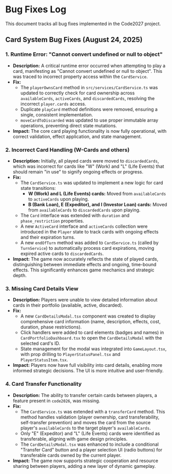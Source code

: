 # Bug Fixes Log

This document tracks all bug fixes implemented in the Code2027 project.

## Card System Bug Fixes (August 24, 2025)

### 1. Runtime Error: "Cannot convert undefined or null to object"

*   **Description:** A critical runtime error occurred when attempting to play a card, manifesting as "Cannot convert undefined or null to object". This was traced to incorrect property access within the `CardService`.
*   **Fix:**
    *   The `playerOwnsCard` method in `src/services/CardService.ts` was updated to correctly check for card ownership across `availableCards`, `activeCards`, and `discardedCards`, resolving the incorrect `player.cards` access.
    *   Duplicate `playCard` method definitions were removed, ensuring a single, consistent implementation.
    *   `moveCardToDiscarded` was updated to use proper immutable array operations, preventing direct state mutations.
*   **Impact:** The core card playing functionality is now fully operational, with correct validation, effect application, and state management.

### 2. Incorrect Card Handling (W-Cards and others)

*   **Description:** Initially, all played cards were moved to `discardedCards`, which was incorrect for cards like "W" (Work) and "L" (Life Events) that should remain "in use" to signify ongoing effects or progress.
*   **Fix:**
    *   The `CardService.ts` was updated to implement a new logic for card state transitions:
        *   **W (Work) and L (Life Events) cards:** Moved from `availableCards` to `activeCards` upon playing.
        *   **B (Bank Loan), E (Expeditor), and I (Investor Loan) cards:** Moved from `availableCards` to `discardedCards` upon playing.
    *   The `Card` interface was extended with `duration` and `phase_restriction` properties.
    *   A new `ActiveCard` interface and `activeCards` collection were introduced in the `Player` state to track cards with ongoing effects and their expiration turns.
    *   A new `endOfTurn` method was added to `CardService.ts` (called by `TurnService`) to automatically process card expirations, moving expired active cards to `discardedCards`.
*   **Impact:** The game now accurately reflects the state of played cards, distinguishing between immediate effects and ongoing, time-bound effects. This significantly enhances game mechanics and strategic depth.

### 3. Missing Card Details View

*   **Description:** Players were unable to view detailed information about cards in their portfolio (available, active, discarded).
*   **Fix:**
    *   A new `CardDetailsModal.tsx` component was created to display comprehensive card information (name, description, effects, cost, duration, phase restrictions).
    *   Click handlers were added to card elements (badges and names) in `CardPortfolioDashboard.tsx` to open the `CardDetailsModal` with the selected card's ID.
    *   State management for the modal was integrated into `GameLayout.tsx`, with prop drilling to `PlayerStatusPanel.tsx` and `PlayerStatusItem.tsx`.
*   **Impact:** Players now have full visibility into card details, enabling more informed strategic decisions. The UI is more intuitive and user-friendly.

### 4. Card Transfer Functionality

*   **Description:** The ability to transfer certain cards between players, a feature present in `code2026`, was missing.
*   **Fix:**
    *   The `CardService.ts` was extended with a `transferCard` method. This method handles validation (player ownership, card transferability, self-transfer prevention) and moves the card from the source player's `availableCards` to the target player's `availableCards`.
    *   Only "E" (Expeditor) and "L" (Life Events) cards were identified as transferable, aligning with game design principles.
    *   The `CardDetailsModal.tsx` was enhanced to include a conditional "Transfer Card" button and a player selection UI (radio buttons) for transferable cards owned by the current player.
*   **Impact:** The game now supports strategic cooperation and resource sharing between players, adding a new layer of dynamic gameplay.
